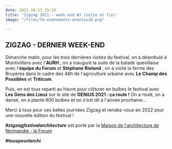 ```yaml
---
date: 2021-10-13 15:10
title: 'Zigzag 2021 - week-end #3 (suite et fin)'
image: "/files/fb-evenements-annules10.png"

---
```

## ZIGZAG - DERNIER WEEK-END

Dimanche matin, pour les trois dernières visites du festival, on a déambulé à Montivilliers avec l'**AURH** ; on a inauguré la suite de la balade quevillaise avec l'**équipe du Forum** et **Stéphane Rioland** ; on a visité la ferme des Bruyères dans le cadre des 48h de l'agriculture urbaine avec **Le Champ des Possibles** et **Triticum**.

Puis, on est tous reparti au Havre pour clôturer en bulbes le festival avec **Les Gens des Lieux** sur le site de **GENiUS 2021 : ça roule !** On a roulé, on a dansé, on a planté 600 bulbes et on s'est dit à l'année prochaine...

Merci à tous pour ces belles journées Zigzag et rendez-vous en 2022 pour une nouvelle édition du festival !

**_#zigzagfestivalarchitecture_** est porté par la [Maison de l'architecture de Normandie - le Forum](http://man-leforum.fr/maison-de-l-architecture/)

**_#touspourlarchi_**